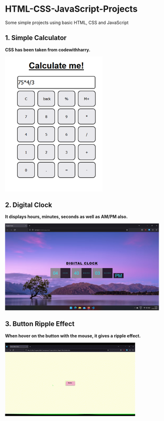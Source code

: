 # HTML-CSS-JavaScript-Projects
Some simple projects using basic HTML, CSS and JavaScript

## 1. Simple Calculator
**CSS has been taken from codewithharry.**

<img src="Calculator/Screenshot.png" width=320/>

## 2. Digital Clock
**It displays hours, minutes, seconds as well as AM/PM also.**

<img src="Digital%20Clock/Screenshot.png" />

## 3. Button Ripple Effect
**When hover on the button with the mouse, it gives a ripple effect.**

![](https://github.com/Ayush8085/HTML-CSS-JavaScript-Projects/blob/master/Button%20Ripple%20Effect/button_ripple_effect.gif)
